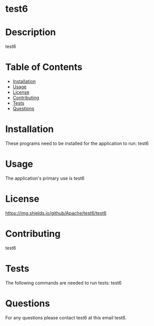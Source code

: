 
  
  # test6
  
  # Description  
  test6

  # Table of Contents
  * [Installation](#installation)
  * [Usage](#usage)
  * [License](#license)
  * [Contributing](#contributing)
  * [Tests](#tests)
  * [Questions](#questions)

  # Installation
  These programs need to be installed for the application to run: 
  test6

  # Usage
  The application's primary use is 
  test6

  # License
  https://img.shields.io/github/Apache/test6/test6


  # Contributing  
  test6

  # Tests
  The following commands are needed to run tests: 
  test6

  # Questions
  For any questions please contact test6 at this email test6.

